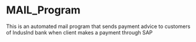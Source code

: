 # MAIL_Program
This is an automated mail program that sends payment advice to customers of IndusInd bank when client makes a payment through SAP 
